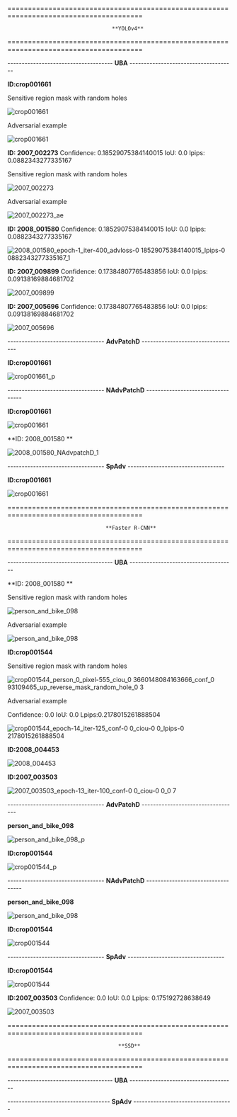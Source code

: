 



=======================================================================================
                                     
                                     **YOLOv4**
                                     
=======================================================================================


-------------------------------------  **UBA**   -------------------------------------


**ID:crop001661**

Sensitive region mask with random holes

![crop001661](https://user-images.githubusercontent.com/69624583/229013118-042929a0-46fb-4b93-af4b-9e599db4cb1f.png)


Adversarial example

![crop001661](https://user-images.githubusercontent.com/69624583/229013294-27c3c3ca-cc0b-4939-bd19-5e850d2ca041.jpg)





**ID: 2007_002273** Confidence: 0.18529075384140015 IoU: 0.0  lpips: 0.0882343277335167

Sensitive region mask with random holes

![2007_002273](https://user-images.githubusercontent.com/69624583/229002229-06379118-671a-447d-8118-177c6c0e6a23.jpg)

Adversarial example

![2007_002273_ae](https://user-images.githubusercontent.com/69624583/229002294-1f66a38b-7ba0-4739-9122-a3f3b0fa3b76.jpg)




**ID: 2008_001580**   Confidence: 0.18529075384140015 IoU: 0.0  lpips: 0.0882343277335167

![2008_001580_epoch-1_iter-400_advloss-0 18529075384140015_lpips-0 0882343277335167_1](https://user-images.githubusercontent.com/69624583/228114529-3687838f-a979-4051-9c91-d266e6b1075f.jpg)





**ID: 2007_009899**  Confidence: 0.17384807765483856 IoU: 0.0  lpips: 0.09138169884681702

![2007_009899](https://user-images.githubusercontent.com/69624583/229000337-760cb598-68d9-4c71-8dfe-442a0e5c11a4.jpg)





**ID: 2007_005696**  Confidence: 0.17384807765483856 IoU: 0.0  lpips: 0.09138169884681702

![2007_005696](https://user-images.githubusercontent.com/69624583/229001121-8471439c-865b-4f24-9032-0a2e80fb50c2.jpg)






----------------------------------  **AdvPatchD**  ----------------------------------


**ID:crop001661**

![crop001661_p](https://user-images.githubusercontent.com/69624583/229013407-4cca08f6-080a-4093-a5c3-85aa1e7a5d2e.jpg)



----------------------------------  **NAdvPatchD**  ----------------------------------


**ID:crop001661**


![crop001661](https://user-images.githubusercontent.com/69624583/229013531-dbf91a04-8119-445f-81e9-9aa47b3d0336.jpg)






**ID: 2008_001580 **

![2008_001580_NAdvpatchD_1](https://user-images.githubusercontent.com/69624583/228114499-4a034bc5-e153-4124-bb38-e24e285f0e7f.jpg)







----------------------------------  **SpAdv**  ----------------------------------



**ID:crop001661**


![crop001661](https://user-images.githubusercontent.com/69624583/229015680-ee35bd2b-e953-418c-a787-591c843ac03f.jpg)






=======================================================================================

                                   **Faster R-CNN**

=======================================================================================




-------------------------------------  **UBA**   -------------------------------------


**ID: 2008_001580 **

Sensitive region mask with random holes

![person_and_bike_098](https://user-images.githubusercontent.com/69624583/229003948-3a652d8a-317e-4381-b381-c8a6f31b05a5.jpg)


Adversarial example

![person_and_bike_098](https://user-images.githubusercontent.com/69624583/229003592-cb36b229-aea8-41ef-9370-d34f6b3199fb.jpg)





**ID:crop001544**

Sensitive region mask with random holes

![crop001544_person_0_pixel-555_ciou_0 3660148084163666_conf_0 93109465_up_reverse_mask_random_hole_0 3](https://user-images.githubusercontent.com/69624583/229011600-1780677e-f852-4ce2-929c-6bf880be9c77.png)



Adversarial example

Confidence: 0.0  IoU: 0.0  Lpips:0.2178015261888504

![crop001544_epoch-14_iter-125_conf-0 0_ciou-0 0_lpips-0 2178015261888504](https://user-images.githubusercontent.com/69624583/229010715-c96136d1-9581-4300-bcc4-90e00c67e596.jpg)






**ID:2008_004453**

![2008_004453](https://user-images.githubusercontent.com/69624583/229009883-0153833e-787b-4a3a-912f-cb92f8f1b9f9.jpg)




**ID:2007_003503**

![2007_003503_epoch-13_iter-100_conf-0 0_ciou-0 0_0 7](https://user-images.githubusercontent.com/69624583/229020170-bbd82655-5afb-4039-a23d-82a701ebe690.jpg)





----------------------------------  **AdvPatchD**  ----------------------------------



**person_and_bike_098**

![person_and_bike_098_p](https://user-images.githubusercontent.com/69624583/229006603-55ede24f-6a88-4626-b83f-985ff8d151a9.jpg)





**ID:crop001544**

![crop001544_p](https://user-images.githubusercontent.com/69624583/229012166-3c724746-a31b-4862-960f-705bb301fa4c.jpg)





----------------------------------  **NAdvPatchD**  ----------------------------------




**person_and_bike_098**

![person_and_bike_098](https://user-images.githubusercontent.com/69624583/229006811-455c10df-8e65-4a6b-b571-18901ec559d9.jpg)





**ID:crop001544**

![crop001544](https://user-images.githubusercontent.com/69624583/229012025-eb160fc6-9a51-4339-934d-42b4db0b5fb2.jpg)





----------------------------------  **SpAdv**  ----------------------------------




**ID:crop001544**

![crop001544](https://user-images.githubusercontent.com/69624583/229011923-624cd19a-e154-4684-aa97-32658894f2be.jpg)




**ID:2007_003503**    Confidence: 0.0  IoU: 0.0  Lpips: 0.175192728638649

![2007_003503](https://user-images.githubusercontent.com/69624583/229020301-444cfa35-f1c0-4781-8f5b-aaff595b7bcf.jpg)




=======================================================================================

                                       **SSD**

=======================================================================================



-------------------------------------  **UBA**   -------------------------------------






------------------------------------  **SpAdv**  -----------------------------------









